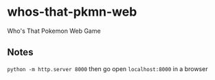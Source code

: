 # whos-that-pkmn-web
Who's That Pokemon Web Game

## Notes
`python -m http.server 8000` then go open `localhost:8000` in a browser